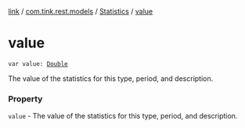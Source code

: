 [link](../../index.md) / [com.tink.rest.models](../index.md) / [Statistics](index.md) / [value](./value.md)

# value

`var value: `[`Double`](https://kotlinlang.org/api/latest/jvm/stdlib/kotlin/-double/index.html)

The value of the statistics for this type, period, and description.

### Property

`value` - The value of the statistics for this type, period, and description.
